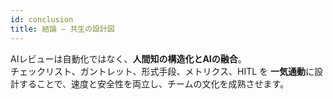 ```yaml
---
id: conclusion
title: 結論 — 共生の設計図
---
```


AIレビューは自動化ではなく、**人間知の構造化とAIの融合**。  
チェックリスト、ガントレット、形式手段、メトリクス、HITL を **一気通動**に設計することで、速度と安全性を両立し、チームの文化を成熟させます。
